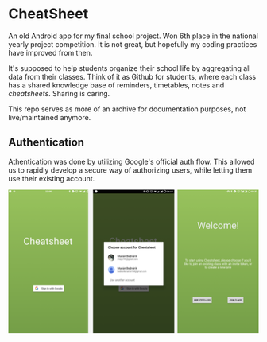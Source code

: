 # CheatSheet
An old Android app for my final school project. Won 6th place in the national yearly project competition. It is not great, but hopefully my coding practices have improved from then.

It's supposed to help students organize their school life by aggregating all data from their classes. Think of it as Github for students, where each class has a shared knowledge base of reminders, timetables, notes and _cheatsheets_. Sharing is caring.

This repo serves as more of an archive for documentation purposes, not live/maintained anymore.

## Authentication

Athentication was done by utilizing Google's official auth flow. This allowed us to rapidly develop a secure way of authorizing users, while letting them use their existing account.

![Athorization flow](auth.png)

